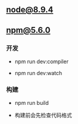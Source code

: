 ## node@8.9.4

## npm@5.6.0

### 开发

* npm run dev:compiler

* npm run dev:watch

### 构建

* npm run build

* 构建前会先检查代码格式
